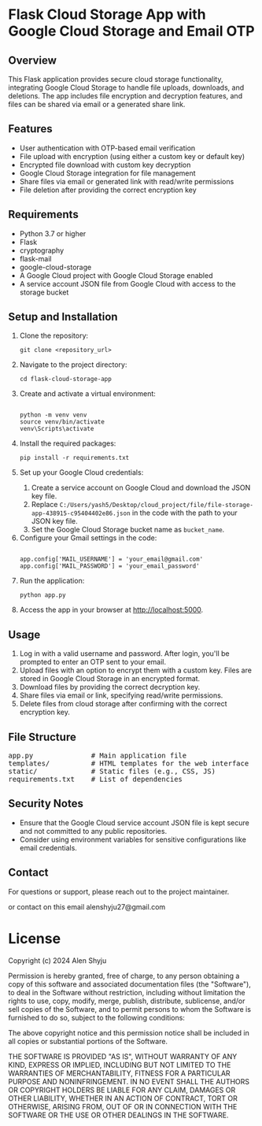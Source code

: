 <h1>Flask Cloud Storage App with Google Cloud Storage and Email OTP</h1>
 <h2>Overview</h2>
    <p>This Flask application provides secure cloud storage functionality, integrating Google Cloud Storage to handle file uploads, downloads, and deletions. The app includes file encryption and decryption features, and files can be shared via email or a generated share link.</p>
        <h2>Features</h2>
    <ul>
        <li>User authentication with OTP-based email verification</li>
        <li>File upload with encryption (using either a custom key or default key)</li>
        <li>Encrypted file download with custom key decryption</li>
        <li>Google Cloud Storage integration for file management</li>
        <li>Share files via email or generated link with read/write permissions</li>
        <li>File deletion after providing the correct encryption key</li>
    </ul>
    <h2>Requirements</h2>
    <ul>
        <li>Python 3.7 or higher</li>
        <li>Flask</li>
        <li>cryptography</li>
        <li>flask-mail</li>
        <li>google-cloud-storage</li>
        <li>A Google Cloud project with Google Cloud Storage enabled</li>
        <li>A service account JSON file from Google Cloud with access to the storage bucket</li>
    </ul>
    <h2>Setup and Installation</h2>
    <ol>
        <li>Clone the repository:</li>
        <pre><code>git clone &lt;repository_url&gt;</code></pre>
        <li>Navigate to the project directory:</li>
        <pre><code>cd flask-cloud-storage-app</code></pre>
        <li>Create and activate a virtual environment:</li>
        <pre><code>
python -m venv venv
source venv/bin/activate  <!-- For Linux/macOS -->
venv\Scripts\activate     <!-- For Windows -->
</code></pre>
        <li>Install the required packages:</li>
        <pre><code>pip install -r requirements.txt</code></pre>
        <li>Set up your Google Cloud credentials:</li>
        <ol>
            <li>Create a service account on Google Cloud and download the JSON key file.</li>
            <li>Replace <code>C:/Users/yash5/Desktop/cloud_project/file/file-storage-app-438915-c95404402e86.json</code> in the code with the path to your JSON key file.</li>
            <li>Set the Google Cloud Storage bucket name as <code>bucket_name</code>.</li>
        </ol>
        <li>Configure your Gmail settings in the code:</li>
        <pre><code>
app.config['MAIL_USERNAME'] = 'your_email@gmail.com'
app.config['MAIL_PASSWORD'] = 'your_email_password' <!-- Ensure less secure apps are enabled in Gmail -->
</code></pre>
        <li>Run the application:</li>
        <pre><code>python app.py</code></pre>
        <li>Access the app in your browser at <a href="http://localhost:5000" target="_blank">http://localhost:5000</a>.</li>
    </ol>
    <h2>Usage</h2>
    <ol>
        <li>Log in with a valid username and password. After login, you'll be prompted to enter an OTP sent to your email.</li>
        <li>Upload files with an option to encrypt them with a custom key. Files are stored in Google Cloud Storage in an encrypted format.</li>
        <li>Download files by providing the correct decryption key.</li>
        <li>Share files via email or link, specifying read/write permissions.</li>
        <li>Delete files from cloud storage after confirming with the correct encryption key.</li>
    </ol>
    <h2>File Structure</h2>
    <pre>
app.py              # Main application file
templates/          # HTML templates for the web interface
static/             # Static files (e.g., CSS, JS)
requirements.txt    # List of dependencies
</pre>
    <h2>Security Notes</h2>
    <ul>
        <li>Ensure that the Google Cloud service account JSON file is kept secure and not committed to any public repositories.</li>
        <li>Consider using environment variables for sensitive configurations like email credentials.</li>
    </ul>
    <h2>Contact</h2>
    <p>For questions or support, please reach out to the project maintainer.</p>
    <p>or contact on this email alenshyju27@gmail.com</p>



# License

Copyright (c) 2024 Alen Shyju

Permission is hereby granted, free of charge, to any person obtaining a copy
of this software and associated documentation files (the "Software"), to deal
in the Software without restriction, including without limitation the rights
to use, copy, modify, merge, publish, distribute, sublicense, and/or sell
copies of the Software, and to permit persons to whom the Software is
furnished to do so, subject to the following conditions:

The above copyright notice and this permission notice shall be included in all
copies or substantial portions of the Software.

THE SOFTWARE IS PROVIDED "AS IS", WITHOUT WARRANTY OF ANY KIND, EXPRESS OR
IMPLIED, INCLUDING BUT NOT LIMITED TO THE WARRANTIES OF MERCHANTABILITY,
FITNESS FOR A PARTICULAR PURPOSE AND NONINFRINGEMENT. IN NO EVENT SHALL THE
AUTHORS OR COPYRIGHT HOLDERS BE LIABLE FOR ANY CLAIM, DAMAGES OR OTHER
LIABILITY, WHETHER IN AN ACTION OF CONTRACT, TORT OR OTHERWISE, ARISING FROM,
OUT OF OR IN CONNECTION WITH THE SOFTWARE OR THE USE OR OTHER DEALINGS IN THE
SOFTWARE.

 

